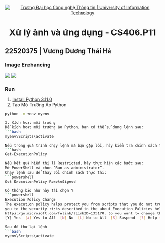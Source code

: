 <p align="center">
  <a href="https://www.uit.edu.vn/" title="Trường Đại học Công nghệ Thông tin" style="border: 5;">
    <img src="https://i.imgur.com/WmMnSRt.png" alt="Trường Đại học Công nghệ Thông tin | University of Information Technology">
  </a>
</p>
<!-- Title -->
<h1 align="center"><b>Xử lý ảnh và ứng dụng - CS406.P11</b></h1>

<h2>22520375 | Vương Dương Thái Hà</h2>

### Image Enchancing
<img src = "https://i.imgur.com/aimBlq2.png">
<img src = "https://i.imgur.com/NxsbrmB.png">

### Run
1. [Install Python 3.11.0](https://www.python.org/downloads/release/python-3110/)
2. Tạo Môi Trường Ảo Python
```bash
python -m venv myenv

3. Kích hoạt môi trường
Để kích hoạt môi trường ảo Python, bạn có thể sử dụng lệnh sau:
```bash
myenv\Scripts\activate

Nếu trong quá trình chạy lệnh mà bạn gặp lỗi, hãy kiểm tra chính sách thực thi bằng cách chạy lệnh sau:
```bash
Get-ExecutionPolicy

Nếu kết quả hiển thị là Restricted, hãy thực hiện các bước sau:
Mở PowerShell và chọn “Run as administrator”.
Chạy lệnh sau để thay đổi chính sách thực thi:
```powershell
Set-ExecutionPolicy RemoteSigned

Có thông báo như này thì chọn Y
```powershell
Execution Policy Change
The execution policy helps protect you from scripts that you do not trust. Changing the execution policy might expose
you to the security risks described in the about_Execution_Policies help topic at
https:/go.microsoft.com/fwlink/?LinkID=135170. Do you want to change the execution policy?
[Y] Yes  [A] Yes to All  [N] No  [L] No to All  [S] Suspend  [?] Help (default is "N"): 

Sau đó thử lại lệnh
```bash
myenv\Scripts\activate





